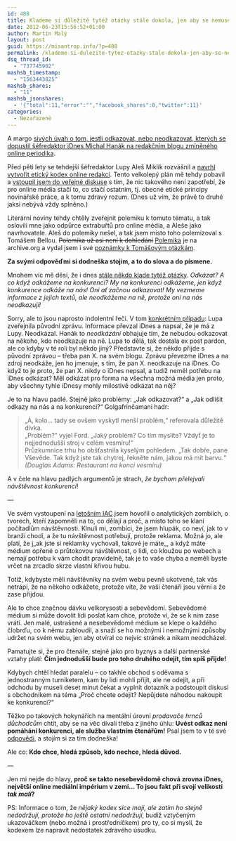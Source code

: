 ```yaml
---
id: 488
title: Klademe si důležitě tytéž otázky stále dokola, jen aby se nemuselo nic dělat!
date: 2012-06-23T15:56:52+01:00
author: Martin Malý
layout: post
guid: https://misantrop.info/?p=488
permalink: /klademe-si-dulezite-tytez-otazky-stale-dokola-jen-aby-se-nemuselo-nic-delat/
dsq_thread_id:
  - "737745902"
mashsb_timestamp:
  - "1563443825"
mashsb_shares:
  - "11"
mashsb_jsonshares:
  - '{"total":11,"error":"","facebook_shares":0,"twitter":11}'
categories:
  - Nezařazené
---
```

A margo [sivých úvah o tom, jestli odkazovat, nebo neodkazovat, kterých se dopustil šéfredaktor iDnes Michal Hanák na redakčním blogu zmíněného online periodika](https://redakcni.blog.idnes.cz/c/276429/Linkovat-nebo-nelinkovat-zdroj-v-clancich-na-iDNEScz.html).

<!--more-->

Před pěti lety se tehdejší šéfredaktor Lupy Aleš Miklík rozvášnil a [navrhl vytvořit etický kodex online redakcí](https://www.lupa.cz/clanky/dejme-sanci-eticke-internetove-zurnalistice/). Tento velkolepý plán mě tehdy pobavil a [vstoupil jsem do veřejné diskuse](https://misantrop.info/590071-etika-internetove-zurnalistiky-i.php) s tím, že nic takového není zapotřebí, že pro online média stačí to, co stačí ostatním, tj. obecné etické principy novinářské práce, a k tomu zdravý rozum. (Dnes už vím, že právě to druhé jaksi nebývá vždy splněno.)

Literární noviny tehdy chtěly zveřejnit polemiku k tomuto tématu, a tak oslovili mne jako odpůrce extrabuřtů pro online média, a Aleše jako navrhovatele. Aleš do polemiky nešel, a tak jsem místo toho polemizoval s Tomášem Bellou. <del>Polemika už asi není k dohledání</del> [Polemika](https://web.archive.org/web/20090206010841/https://literarky.cz/?p=clanek&id=4300) je na archive.org a vydal jsem i své [poznámky k Tomášovým otázkám](https://misantrop.info/590078-etika-internetove-zurnalistiky-ii.php).

**Za svými odpověďmi si dodneška stojím, a to do slova a do písmene.**

Mnohem víc mě děsí, že i dnes [stále někdo klade tytéž otázky](https://redakcni.blog.idnes.cz/c/276429/Linkovat-nebo-nelinkovat-zdroj-v-clancich-na-iDNEScz.html "Furt Hanák z iDnes"). _Odkázat? A co když odkážeme na konkurenci? My na konkurenci odkážeme, jen když konkurence odkáže na nás! Oni ať začnou odkazovat! My vezmeme informace z jejich textů, ale neodkážeme na ně, protože oni na nás neodkazují!_

Sorry, ale to jsou naprosto indolentní řeči. V tom [konkrétním případu](https://redakcni.blog.idnes.cz/c/276429/Linkovat-nebo-nelinkovat-zdroj-v-clancich-na-iDNEScz.html): Lupa zveřejnila původní zprávu. Informace převzal iDnes a napsal, že je má z Lupy. Neodkázal. Hanák to _neodkázání_ obhajuje tím, že nebudou odkazovat na někoho, kdo neodkazuje na ně. Lupa to dělá, tak dostala ex post pardon, ale co kdyby v té roli byl někdo jiný? Představte si, že někdo přijde s původní zprávou &#8211; třeba pan X. na svém blogu. Zprávu převezme iDnes a na zdroj neodkáže, jen ho jmenuje, s tím, že pan X. neodkazuje na iDnes. Co když to je proto, že pan X. nikdy o iDnes nepsal, a tudíž neměl potřebu na iDnes odkázat? Měl odkázat pro forma na všechna možná média jen proto, aby všechny tyhle iDnesy mohly milostivě odkázat na něj?

Je to na hlavu padlé. Stejně jako problémy: &#8222;Jak odkazovat?&#8220; a &#8222;Jak odlišit odkazy na nás a na konkurenci?&#8220; Golgafrinčamani hadr:

> &#8222;Á, kolo&#8230; tady se ovšem vyskytl menší problém,&#8220; referovala důležitě dívka.  
> &#8222;Problém?&#8220; vyjel Ford. &#8222;Jaký problém? Co tím myslíte? Vždyť je to nejjednodušší stroj v celém vesmíru!&#8220;  
> Průzkumnice trhu ho obšťastnila kyselým pohledem. &#8222;Tak dobře, pane Vševěde. Tak když jste tak chytrej, řekněte nám, jakou má mít barvu.&#8220;  
> _(Douglas Adams: Restaurant na konci vesmíru)_

A v čele na hlavu padlých argumentů je strach, _že bychom přelejvali návštěvnost konkurenci_!

&#8212;

Ve svém vystoupení na [letošním IAC](https://iac.spir.cz/2012/o-konferenci/) jsem hovořil o analytických zombiích, o tvorech, kteří zapomněli na to, co dělají a proč, a místo toho se klaní počítadlům návštěvnosti. Klnuli mi, zombíci, že jsem hlupák, co neví, jak to v branži chodí, a že tu návštěvnost potřebují, protože reklama. Možná jo, ale platí, že j_ak jste si reklamky vychovali, takové je máte_, a když máte médium opřené o průtokovou návštěvnost, o lidi, co kloužou po webech a nemají potřebu k vám chodit pravidelně, tak je to vaše chyba a neměli byste vrčet na zrcadlo skrze vlastní křivou hubu.

Totiž, kdybyste měli návštěvníky na svém webu pevně ukotvené, tak vás netrápí, že na někoho odkážete, protože víte, že vaši čtenáři jsou věrní a že zase přijdou.

Ale to chce značnou dávku velkorysosti a sebevědomí. Sebevědomé médium si může dovolit lidi poslat kam chce, protože ví, že se k nim zase vrátí. Jen malé, ustrašené a nesebevědomé médium se klepe o každého člobrďu, co k němu zabloudil, a snaží se ho možnými i nemožnými způsoby udržet na svém webu, jen aby otvíral co nejvíc stránek a nikam neodcházel.

Pamatujte si, že pro čtenáře, stejně jako pro byznys a další partnerské vztahy platí: **Čím jednodušší bude pro toho druhého odejít, tím spíš přijde!**

Kdybych chtěl hledat paralelu &#8211; co takhle obchod s oděvama s jednostranným turniketem, kam by lidi mohli přijít, ale ne odejít, a při odchodu by museli deset minut čekat a vyplnit dotazník a podstoupit diskusi s obchodníkem na téma &#8222;Proč chcete odejít? Nepůjdete náhodou nakoupit ke konkurenci?&#8220;

Těžko po takových hokynářích na mentální úrovni _prodavače hrnců důchodcům_ chtít, aby se na věc dívali třeba z jiného úhlu: **Uvést odkaz není pomáhání konkurenci, ale služba vlastním čtenářům!** Psal jsem to v té své [odpovědi](https://misantrop.info/590078-etika-internetove-zurnalistiky-ii.php), a stojím si za tím dodneška!

Ale co: **Kdo chce, hledá způsob, kdo nechce, hledá důvod.**

&#8212;

Jen mi nejde do hlavy, **proč se takto nesebevědomě chová zrovna iDnes, největší online mediální impérium v zemi&#8230; To jsou fakt při svojí velikosti _tak malí_?**

PS: Informace o tom, že _nějaký kodex sice mají, ale zatím ho stejně nedodržují, protože ho ještě ostatní nedodržují_, budiž vztyčeným ukazováčkem (nebo možná i prostředníčkem) pro ty, co si myslí, že kodexem lze napravit nedostatek zdravého úsudku.